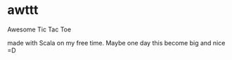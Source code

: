 # awttt
Awesome Tic Tac Toe

made with Scala on my free time. Maybe one day this become big and nice =D
